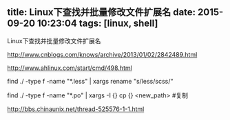 title: Linux下查找并批量修改文件扩展名
date: 2015-09-20 10:23:04
tags: [linux, shell]
---

Linux下查找并批量修改文件扩展名

http://www.cnblogs.com/knows/archive/2013/01/02/2842489.html


http://www.ahlinux.com/start/cmd/498.html



find ./ -type f -name "*.less" | xargs  rename "s/less/scss/“


find ./ -type f -name "*.po"  | xargs  -I {} cp {} <new_path> #复制

http://bbs.chinaunix.net/thread-525576-1-1.html